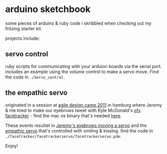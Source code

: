 # arduino sketchbook

some pieces of arduino & ruby code i skribbled when checking out my fritzing starter kit.

projects include:

## servo control

ruby scripts for communicating with your arduion boards via the serial port. includes an example using the volume control to make a servo move. Find the code in `./Servo_control`.

## the empathic servo

originated in a session at [agile design camp 2011](http://agiledesigncamp.org) in hamburg where Jeremy & me tried to make our eyebrows tweet with Kyle McDonald's [ofx facetracker](https://github.com/kylemcdonald/ofxFaceTracker) - find the mac os binary that's needed [here](https://github.com/downloads/kylemcdonald/ofxFaceTracker/FaceOSC.zip). 

These events resultet in [Jeremy's eyebrows moving a servo](http://vimeo.com/27071189) and the [empathic servo](http://vimeo.com/27113323) that's controlled with smiling & kissing. find the code in `./facetracker/facetrackerservo/facetrackerservo.pde`.

Enjoy!

